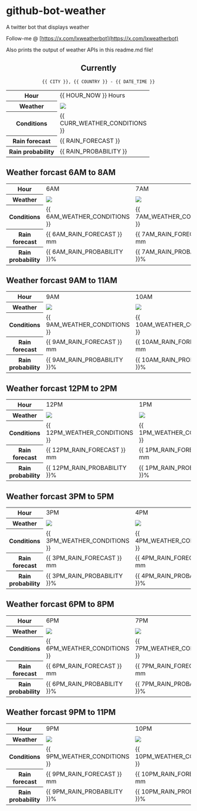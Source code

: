 # github-bot-weather
A twitter bot that displays weather

Follow-me @ [https://x.com/lxweatherbot](https://x.com/lxweatherbot)

Also prints the output of weather APIs in this readme.md file!

<div align="center">

## Currently
`{{ CITY }}, {{ COUNTRY }} - {{ DATE_TIME }}`

<table>
    <tr>
        <th>Hour</th>
        <td>{{ HOUR_NOW }} Hours</td>
    </tr>
    <tr>
        <th>Weather</th>
        <td><img src="{{ CURR_WEATHER_IMAGE }}"/></td>
    </tr>
    <tr>
        <th>Conditions</th>
        <td>{{ CURR_WEATHER_CONDITIONS }}</td>
    </tr>
    <tr>
        <th>Rain forecast</th>
        <td width="200px">{{ RAIN_FORECAST }}</td>
    </tr>
    <tr>
        <th>Rain probability</th>
        <td>{{ RAIN_PROBABILITY }}</td>
    </tr>
</table>

</div>


## Weather forcast 6AM to 8AM


<table>
    <tr>
        <th>Hour</th>
        <td> 6AM </td><td> 7AM </td><td> 8AM </td>
    </tr>
    <tr>
        <th>Weather</th>
        <td><img src="{{ 6AM_WEATHER_IMAGE }}"/></td><td><img src="{{ 7AM_WEATHER_IMAGE }}"/></td><td><img src="{{ 8AM_WEATHER_IMAGE }}"/></td>
    </tr>
    <tr>
        <th>Conditions</th>
        <td>{{ 6AM_WEATHER_CONDITIONS }}</td><td>{{ 7AM_WEATHER_CONDITIONS }}</td><td>{{ 8AM_WEATHER_CONDITIONS }}</td>
    </tr>
    <tr>
        <th>Rain forecast</th>
        <td width="200px">{{ 6AM_RAIN_FORECAST }} mm</td><td width="200px">{{ 7AM_RAIN_FORECAST }} mm</td><td width="200px">{{ 8AM_RAIN_FORECAST }} mm</td>
    </tr>
    <tr>
        <th>Rain probability</th>
        <td>{{ 6AM_RAIN_PROBABILITY }}%</td><td>{{ 7AM_RAIN_PROBABILITY }}%</td><td>{{ 8AM_RAIN_PROBABILITY }}%</td>
    </tr>
</table>


## Weather forcast 9AM to 11AM


<table>
    <tr>
        <th>Hour</th>
        <td> 9AM </td><td> 10AM </td><td> 11AM </td>
    </tr>
    <tr>
        <th>Weather</th>
        <td><img src="{{ 9AM_WEATHER_IMAGE }}"/></td><td><img src="{{ 10AM_WEATHER_IMAGE }}"/></td><td><img src="{{ 11AM_WEATHER_IMAGE }}"/></td>
    </tr>
    <tr>
        <th>Conditions</th>
        <td>{{ 9AM_WEATHER_CONDITIONS }}</td><td>{{ 10AM_WEATHER_CONDITIONS }}</td><td>{{ 11AM_WEATHER_CONDITIONS }}</td>
    </tr>
    <tr>
        <th>Rain forecast</th>
        <td width="200px">{{ 9AM_RAIN_FORECAST }} mm</td><td width="200px">{{ 10AM_RAIN_FORECAST }} mm</td><td width="200px">{{ 11AM_RAIN_FORECAST }} mm</td>
    </tr>
    <tr>
        <th>Rain probability</th>
        <td>{{ 9AM_RAIN_PROBABILITY }}%</td><td>{{ 10AM_RAIN_PROBABILITY }}%</td><td>{{ 11AM_RAIN_PROBABILITY }}%</td>
    </tr>
</table>


## Weather forcast 12PM to 2PM


<table>
    <tr>
        <th>Hour</th>
        <td> 12PM </td><td> 1PM </td><td> 2PM </td>
    </tr>
    <tr>
        <th>Weather</th>
        <td><img src="{{ 12PM_WEATHER_IMAGE }}"/></td><td><img src="{{ 1PM_WEATHER_IMAGE }}"/></td><td><img src="{{ 2PM_WEATHER_IMAGE }}"/></td>
    </tr>
    <tr>
        <th>Conditions</th>
        <td>{{ 12PM_WEATHER_CONDITIONS }}</td><td>{{ 1PM_WEATHER_CONDITIONS }}</td><td>{{ 2PM_WEATHER_CONDITIONS }}</td>
    </tr>
    <tr>
        <th>Rain forecast</th>
        <td width="200px">{{ 12PM_RAIN_FORECAST }} mm</td><td width="200px">{{ 1PM_RAIN_FORECAST }} mm</td><td width="200px">{{ 2PM_RAIN_FORECAST }} mm</td>
    </tr>
    <tr>
        <th>Rain probability</th>
        <td>{{ 12PM_RAIN_PROBABILITY }}%</td><td>{{ 1PM_RAIN_PROBABILITY }}%</td><td>{{ 2PM_RAIN_PROBABILITY }}%</td>
    </tr>
</table>

## Weather forcast 3PM to 5PM

<table>
    <tr>
        <th>Hour</th>
        <td> 3PM </td><td> 4PM </td><td> 5PM </td>
    </tr>
    <tr>
        <th>Weather</th>
        <td><img src="{{ 3PM_WEATHER_IMAGE }}"/></td><td><img src="{{ 4PM_WEATHER_IMAGE }}"/></td><td><img src="{{ 5PM_WEATHER_IMAGE }}"/></td>
    </tr>
    <tr>
        <th>Conditions</th>
        <td>{{ 3PM_WEATHER_CONDITIONS }}</td><td>{{ 4PM_WEATHER_CONDITIONS }}</td><td>{{ 5PM_WEATHER_CONDITIONS }}</td>
    </tr>
    <tr>
        <th>Rain forecast</th>
        <td width="200px">{{ 3PM_RAIN_FORECAST }} mm</td><td width="200px">{{ 4PM_RAIN_FORECAST }} mm</td><td width="200px">{{ 5PM_RAIN_FORECAST }} mm</td>
    </tr>
    <tr>
        <th>Rain probability</th>
        <td>{{ 3PM_RAIN_PROBABILITY }}%</td><td>{{ 4PM_RAIN_PROBABILITY }}%</td><td>{{ 5PM_RAIN_PROBABILITY }}%</td>
    </tr>
</table>

## Weather forcast 6PM to 8PM

<table>
    <tr>
        <th>Hour</th>
        <td> 6PM </td><td> 7PM </td><td> 8PM </td>
    </tr>
    <tr>
        <th>Weather</th>
        <td><img src="{{ 6PM_WEATHER_IMAGE }}"/></td><td><img src="{{ 7PM_WEATHER_IMAGE }}"/></td><td><img src="{{ 8PM_WEATHER_IMAGE }}"/></td>
    </tr>
    <tr>
        <th>Conditions</th>
        <td>{{ 6PM_WEATHER_CONDITIONS }}</td><td>{{ 7PM_WEATHER_CONDITIONS }}</td><td>{{ 8PM_WEATHER_CONDITIONS }}</td>
    </tr>
    <tr>
        <th>Rain forecast</th>
        <td width="200px">{{ 6PM_RAIN_FORECAST }} mm</td><td width="200px">{{ 7PM_RAIN_FORECAST }} mm</td><td width="200px">{{ 8PM_RAIN_FORECAST }} mm</td>
    </tr>
    <tr>
        <th>Rain probability</th>
        <td>{{ 6PM_RAIN_PROBABILITY }}%</td><td>{{ 7PM_RAIN_PROBABILITY }}%</td><td>{{ 8PM_RAIN_PROBABILITY }}%</td>
    </tr>
</table>

## Weather forcast 9PM to 11PM

<table>
    <tr>
        <th>Hour</th>
        <td> 9PM </td><td> 10PM </td><td> 11PM </td>
    </tr>
    <tr>
        <th>Weather</th>
        <td><img src="{{ 9PM_WEATHER_IMAGE }}"/></td><td><img src="{{ 10PM_WEATHER_IMAGE }}"/></td><td><img src="{{ 11PM_WEATHER_IMAGE }}"/></td>
    </tr>
    <tr>
        <th>Conditions</th>
        <td>{{ 9PM_WEATHER_CONDITIONS }}</td><td>{{ 10PM_WEATHER_CONDITIONS }}</td><td>{{ 11PM_WEATHER_CONDITIONS }}</td>
    </tr>
    <tr>
        <th>Rain forecast</th>
        <td width="200px">{{ 9PM_RAIN_FORECAST }} mm</td><td width="200px">{{ 10PM_RAIN_FORECAST }} mm</td><td width="200px">{{ 11PM_RAIN_FORECAST }} mm</td>
    </tr>
    <tr>
        <th>Rain probability</th>
        <td>{{ 9PM_RAIN_PROBABILITY }}%</td><td>{{ 10PM_RAIN_PROBABILITY }}%</td><td>{{ 11PM_RAIN_PROBABILITY }}%</td>
    </tr>
</table>

